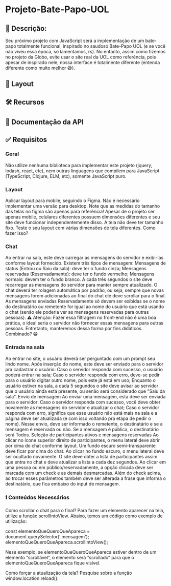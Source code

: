# Projeto-Bate-Papo-UOL

## 📝 Descrição:
Seu próximo projeto com JavaScript será a implementação de um bate-papo totalmente funcional, inspirado no saudoso Bate-Papo UOL (e se você não viveu essa época, só lamentamos, rs). 
No entanto, assim como fizemos no projeto da Globo, evite usar o site real da UOL como referência, pois apesar de inspirado nele, nossa interface é totalmente diferente (entenda diferente como muito melhor 😅).

## 🎨 Layout

## 🛠️ Recursos

## 📙 Documentação da API

## ✅ Requisitos

### Geral
Não utilize nenhuma biblioteca para implementar este projeto (jquery, lodash, react, etc), nem outras linguagens que compilem para JavaScript (TypeScript, Clojure, ELM, etc), somente JavaScript puro.

### Layout
Aplicar layout para mobile, seguindo o Figma. Não é necessário implementar uma versão para desktop.
Note que as medidas do tamanho das telas no figma são apenas para referência! 
Apesar de o projeto ser apenas mobile, celulares diferentes possuem dimensões diferentes e seu site deve funcionar independentemente disso. 
A tela não deve ter tamanho fixo. Teste o seu layout com várias dimensões de tela diferentes.
Como fazer isso?

### Chat
Ao entrar na sala, este deve carregar as mensagens do servidor e exibi-las conforme layout fornecido.
Existem três tipos de mensagem:
Mensagens de status (Entrou ou Saiu da sala): deve ter o fundo cinza;
Mensagens reservadas (Reservadamente): deve ter o fundo vermelho;
Mensagens normais: devem ter o fundo branco.
A cada três segundos o site deve recarregar as mensagens do servidor para manter sempre atualizado.
O chat deverá ter rolagem automática por padrão, ou seja, sempre que novas mensagens forem adicionadas ao final do chat ele deve scrollar para o final.
As mensagens enviadas Reservadamente só devem ser exibidas se o nome do destinatário ou remetente for igual ao nome do usuário que está usando o chat (senão ele poderia ver as mensagens reservadas para outras pessoas).
⚠️ Atenção: Fazer essa filtragem no front-end não é uma boa prática, o ideal seria o servidor não fornecer essas mensagens para outras pessoas. Entretanto, manteremos dessa forma por fins didáticos. Combinado? 😁

### Entrada na sala
Ao entrar no site, o usuário deverá ser perguntado com um prompt seu lindo nome.
Após inserção do nome, este deve ser enviado para o servidor pra cadastrar o usuário:
Caso o servidor responda com sucesso, o usuário poderá entrar na sala;
Caso o servidor responda com erro, deve-se pedir para o usuário digitar outro nome, pois este já está em uso;
Enquanto o usuário estiver na sala, a cada 5 segundos o site deve avisar ao servidor que o usuário ainda está presente, ou senão será considerado que "Saiu da sala".
Envio de mensagem
Ao enviar uma mensagem, esta deve ser enviada para o servidor:
Caso o servidor responda com sucesso, você deve obter novamente as mensagens do servidor e atualizar o chat;
Caso o servidor responda com erro, significa que esse usuário não está mais na sala e a página deve ser atualizada (e com isso voltando pra etapa de pedir o nome).
Nesse envio, deve ser informado o remetente, o destinatário e se a mensagem é reservada ou não. 
Se a mensagem é pública, o destinatário será Todos.
Seleção de participantes ativos e mensagens reservadas
Ao clicar no ícone superior direito de participantes, o menu lateral deve abrir por cima do chat conforme layout. Um fundo escuro semi-transparente deve ficar por cima do chat.
Ao clicar no fundo escuro, o menu lateral deve ser ocultado novamente.
O site deve obter a lista de participantes assim que entra no chat e deve atualizar a lista a cada dez segundos.
Ao clicar em uma pessoa ou em público/reservadamente, a opção clicada deve ser marcada com um check e as demais desmarcadas.
Além do check acima, ao trocar esses parâmetros também deve ser alterada a frase que informa o destinatário, que fica embaixo do input de mensagem.

### ❗ Conteúdos Necessários
Como scrollar o chat para o final?
Para fazer um elemento aparecer na tela, utilize a função scrollIntoView. Abaixo, temos um código como exemplo de utilização:

const elementoQueQueroQueApareca = document.querySelector('.mensagem');
elementoQueQueroQueApareca.scrollIntoView();

Nese exemplo, se elementoQueQueroQueApareca estiver dentro de um elemento “scrollável”, o elemento será “scrollado” para que o elementoQueQueroQueApareca fique visível.

Como forçar a atualização da tela?
Pesquise sobre a função window.location.reload().
